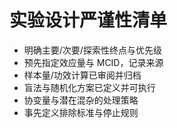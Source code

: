 # 实验设计严谨性清单

- 明确主要/次要/探索性终点与优先级
- 预先指定效应量与 MCID，记录来源
- 样本量/功效计算已审阅并归档
- 盲法与随机化方案已定义并可执行
- 协变量与潜在混杂的处理策略
- 事先定义排除标准与停止规则
